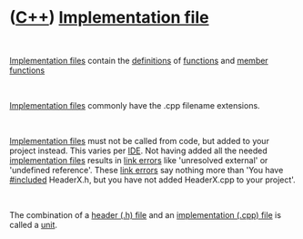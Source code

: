 
 

 

 

 

 

([C++](Cpp.md)) [Implementation file](CppImplementationFile.md)
=================================================================

 

[Implementation files](CppImplementationFile.md) contain the
[definitions](CppDefinition.md) of [functions](CppFunction.md) and
[member functions](CppMemberFunction.md)

 

[Implementation files](CppImplementationFile.md) commonly have the .cpp
filename extensions.

 

[Implementation files](CppImplementationFile.md) must not be called
from code, but added to your project instead. This varies per
[IDE](CppIde.md). Not having added all the needed [implementation
files](CppImplementationFile.md) results in [link
errors](CppLinkError.md) like 'unresolved external' or 'undefined
reference'. These [link errors](CppLinkError.md) say nothing more than
'You have [\#included](CppInclude.md) HeaderX.h, but you have not added
HeaderX.cpp to your project'.

 

The combination of a [header (.h) file](CppHeaderFile.md) and an
[implementation (.cpp) file](CppImplementationFile.md) is called a
[unit](CppUnit.md).

 

 

 

 

 

 


